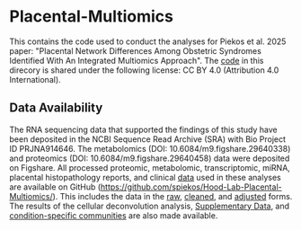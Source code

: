 # Placental-Multiomics
This contains the code used to conduct the analyses for Piekos et al. 2025 paper: "Placental Network Differences Among Obstetric Syndromes Identified With An Integrated Multiomics Approach". The [code](scripts/) in this direcory is shared under the following license: CC BY 4.0 (Attribution 4.0 International).

## Data Availability
The RNA sequencing data that supported the findings of this study have been deposited in the NCBI Sequence Read Archive (SRA) with Bio Project ID PRJNA914646. The metabolomics (DOI: 10.6084/m9.figshare.29640338) and proteomics (DOI: 10.6084/m9.figshare.29640458) data were deposited on Figshare. All processed proteomic, metabolomic, transcriptomic, miRNA, placental histopathology reports, and clinical [data](data/) used in these analyses are available on GitHub (https://github.com/spiekos/Hood-Lab-Placental-Multiomics/). This includes the data in the [raw](data/raw/), [cleaned](data/normalized_cleaned), and [adjusted](data/normalized_cleaned_adjusted) forms. The results of the cellular deconvolution analysis, [Supplementary Data](data/supplementary_data), and [condition-specific communities](output) are also made available.

